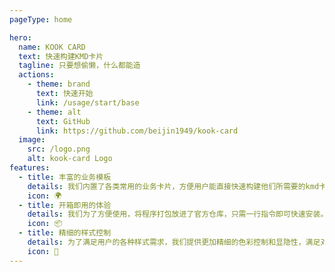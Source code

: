 ```yaml
---
pageType: home

hero:
  name: KOOK CARD
  text: 快速构建KMD卡片
  tagline: 只要想偷懒，什么都能造
  actions:
    - theme: brand
      text: 快速开始
      link: /usage/start/base
    - theme: alt
      text: GitHub
      link: https://github.com/beijin1949/kook-card
  image:
    src: /logo.png
    alt: kook-card Logo
features:
  - title: 丰富的业务模板
    details: 我们内置了各类常用的业务卡片，方便用户能直接快速构建他们所需要的kmd卡片。
    icon: 🌍
  - title: 开箱即用的体验
    details: 我们为了方便使用，将程序打包放进了官方仓库，只需一行指令即可快速安装。
    icon: 📦
  - title: 精细的样式控制
    details: 为了满足用户的各种样式需求，我们提供更加精细的色彩控制和显隐性，满足对不同业务的需求。
    icon: 🎨
---
```

